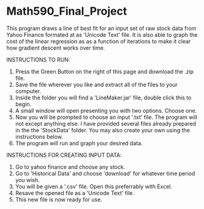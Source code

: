 # Math590_Final_Project
This program draws a line of best fit for an input set of raw stock data from Yahoo Finance formated at as 'Unicode Text' file. It is also able to graph the cost of the linear regression as as a function of iterations to make it clear how gradient descent works over time. 

INSTRUCTIONS TO RUN:
1. Press the Green Button on the right of this page and download the .zip file. 
2. Save the file wherever you like and extract all of the files to your computer.
3. Inside the folder you will find a 'LineMaker.jar' file, double click this to begin.
4. A small window will open presenting you with two options. Choose one. 
5. Now you will be prompted to choose an input '.txt' file. The program will not except anything else. I have provided several files already prepared in the the 'StockData' folder. You may also create your own using the instructions below. 
6. The program will run and graph your desired data.

INSTRUCTIONS FOR CREATING INPUT DATA:
1. Go to yahoo finance and choose any stock.
2. Go to 'Historical Data' and choose 'download' for whatever time period you wish.
3. You will be given a '.csv' file. Open this preferrably with Excel. 
4. Resave the opened file as a 'Unicode Text' file. 
5. This new file is now ready for use. 
